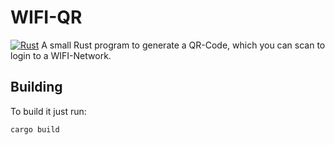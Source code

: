 # WIFI-QR
[![Rust](https://github.com/Frostie314159/WIFI-QR/actions/workflows/rust.yml/badge.svg)](https://github.com/Frostie314159/WIFI-QR/actions/workflows/rust.yml)
A small Rust program to generate a QR-Code, which you can scan to login to a WIFI-Network.

## Building
To build it just run:
```
cargo build
```
